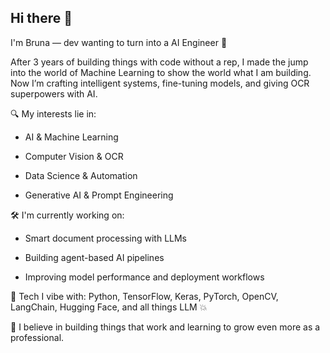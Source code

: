 ## Hi there 👋

I'm Bruna — dev wanting to turn into a AI Engineer 🚀

After 3 years of building things with code without a rep, I made the jump into the world of Machine Learning to show the world what I am building. 
Now I’m crafting intelligent systems, fine-tuning models, and giving OCR superpowers with AI. 

🔍 My interests lie in:

- AI & Machine Learning

- Computer Vision & OCR

- Data Science & Automation

- Generative AI & Prompt Engineering
  

🛠️ I'm currently working on:

- Smart document processing with LLMs

- Building agent-based AI pipelines

- Improving model performance and deployment workflows

  
🔬 Tech I vibe with:
Python, TensorFlow, Keras, PyTorch, OpenCV, LangChain, Hugging Face, and all things LLM 💥

🤖 I believe in building things that work and learning to grow even more as a professional.

